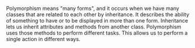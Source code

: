 Polymorphism means "many forms", and it occurs when we have many classes that are related to each other by inheritance. It describes the ability of something to have or to be displayed in more than one form. Inheritance lets us inherit attributes and methods from another class. Polymorphism uses those methods to perform different tasks. This allows us to perform a single action in different ways.